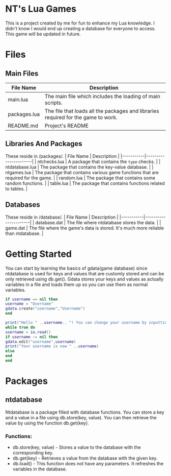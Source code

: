 # NT's Lua Games
This is a project created by me for fun to enhance my Lua knowledge. I didn't know I would end up creating a database for everyone to access. This game will be updated in future. 

# Files

## Main Files

| File Name | Description          |
|-----------|----------------------|
| main.lua  | The main file which includes the loading of main scripts.      |
| packages.lua | The file that loads all the packages and libraries required for the game to work. |
| README.md | Project's README    |

## Libraries And Packages
These reside in /packages/.
| File Name | Description          |
|-----------|----------------------|
| ntchecks.lua  | A package that contains the `type` checks.      |
| ntdatabase.lua | The package that contains the key-value database. |
| ntgames.lua | The package that contains various game functions that are required for the game.   |
| random.lua | The package that contains some random functions.   |
| table.lua | The package that contains functions related to tables.   |

## Databases
These reside in /database/.
| File Name | Description          |
|-----------|----------------------|
| database.dat | The file where ntdatabase stores the data. |
| game.dat | The file where the game's data is stored. It's much more reliable than ntdatabase. |

# Getting Started
You can start by learning the basics of gdata(game database) since ntdatabase is used for keys and values that are customly stored and can be only retrieved using db.get(). Gdata stores your keys and values as actually variables in a file and loads them up so you can use them as normal variables.
```lua
if username == nil then
username = "Username"
gdata.create("username","Username")
end

print("Hello " ..username.. "! You can change your username by inputting anything in the console.")
while true do
username = io.read()
if username ~= nil then
gdata.edit("username",username)
print("Your username is now " ..username)
else
end
end
```

# Packages

## ntdatabase
Ntdatabase is a package filled with database functions. You can store a key and a value in a file using db.store(key, value). You can then retrieve the value by using the function db.get(key).

### Functions:
* db.store(key, value) - Stores a value to the database with the corresponding key.
* db.get(key) - Retrieves a value from the database with the given key.
* db.load() - This function does not have any parameters. It refreshes the variables in the database.




